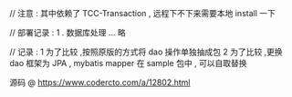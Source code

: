 // 注意 : 其中依赖了 TCC-Transaction ,  远程下不下来需要本地 install 一下


// 部署记录 : 
1 . 数据库处理 ... 略


// 记录 : 
1 为了比较 ,按照原版的方式将 dao 操作单独抽成包
2 为了比较 ,更换 dao 框架为 JPA , mybatis mapper 在 sample 包中 , 可以自取替换


源码 @  https://www.codercto.com/a/12802.html
